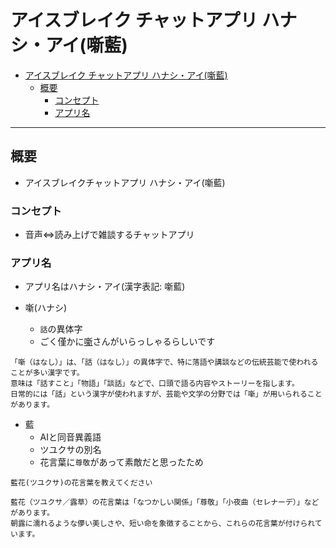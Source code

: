 # アイスブレイク チャットアプリ ハナシ・アイ(噺藍)

- [アイスブレイク チャットアプリ ハナシ・アイ(噺藍)](#アイスブレイク-チャットアプリ-ハナシアイ噺藍)
  - [概要](#概要)
    - [コンセプト](#コンセプト)
    - [アプリ名](#アプリ名)


***

## 概要
- アイスブレイクチャットアプリ ハナシ・アイ(噺藍)

### コンセプト
- 音声⇔読み上げで雑談するチャットアプリ

### アプリ名
- アプリ名はハナシ・アイ(漢字表記: 噺藍)

- 噺(ハナシ)
  - `話`の異体字
  - ごく僅かに[噺](https://myoji-yurai.net/searchResult.htm?myojiKanji=%E5%99%BA)さんがいらっしゃるらしいです

```text
「噺（はなし）」は、「話（はなし）」の異体字で、特に落語や講談などの伝統芸能で使われることが多い漢字です。
意味は「話すこと」「物語」「談話」などで、口頭で語る内容やストーリーを指します。
日常的には「話」という漢字が使われますが、芸能や文学の分野では「噺」が用いられることがあります。
```

- 藍
  - AIと同音異義語
  - ツユクサの別名
  - 花言葉に`尊敬`があって素敵だと思ったため

```text
藍花(ツユクサ)の花言葉を教えてください

藍花（ツユクサ／露草）の花言葉は「なつかしい関係」「尊敬」「小夜曲（セレナーデ）」などがあります。  
朝露に濡れるような儚い美しさや、短い命を象徴することから、これらの花言葉が付けられています。
```
